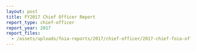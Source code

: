 ```yaml
---
layout: post
title: FY2017 Chief Officer Report
report_type: chief-officer
report_year: 2017
report_files:
  - /assets/uploads/foia-reports/2017/chief-officer/2017-chief-foia-officer-report-final-oip-rev--2-.docx
---
```

